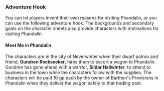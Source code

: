 ### Adventure Hook

You can let players invent their own reasons for visiting Phandalin, or you can use the following adventure hook. The backgrounds and secondary goals on the character sheets also provide characters with motivations for visiting Phandalin.

#### Meet Me in Phandalin

The characters are in the city of Neverwinter when their dwarf patron and friend, **Gundren Rockseeker**, hires them to escort a wagon to Phandalin. Gundren has gone ahead with a warrior, **Sildar Hallwinter**, to attend to business in the town while the characters follow with the supplies. The characters will be paid 10 gp each by the owner of Barthen's Provisions in Phandalin when they deliver the wagon safely to that trading post.